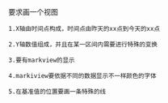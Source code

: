 要求画一个视图

	1.X轴由时间点构成，时间点由昨天的xx点到今天的xx点
	
	2.Y轴数值组成，并且在某一区间内需要进行特殊的变换
	
	3.要有markview的显示
	
	4.markiview要依据不同的数据显示不一样颜色的字体
	
	5.在基准值的位置要画一条特殊的线